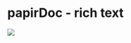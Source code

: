 # papirDoc - rich text

<img align="center" src="https://user-images.githubusercontent.com/53228013/79699483-47bc0180-8266-11ea-9c73-cefd0b2115eb.png">
